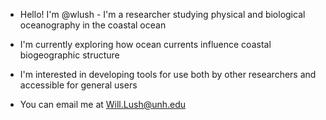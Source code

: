 - Hello! I'm @wlush - I'm a researcher studying physical and biological oceanography in the coastal ocean
- I'm currently exploring how ocean currents influence coastal biogeographic structure
- I'm interested in developing tools for use both by other researchers and accessible for general users

- You can email me at Will.Lush@unh.edu
